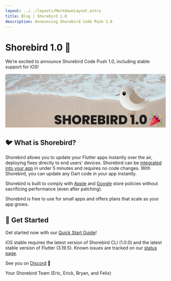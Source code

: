 ```yaml
---
layout: ../../layouts/MarkdownLayout.astro
title: Blog | Shorebird 1.0
description: Announcing Shorebird Code Push 1.0
---
```


# Shorebird 1.0 🥳

We’re excited to announce Shorebird Code Push 1.0, including stable support for iOS!

![1.0 Announcement](../../assets/images/shorebird-1.0.png)

## 🐦 What is Shorebird?

Shorebird allows you to update your Flutter apps instantly over the air,
deploying fixes directly to end users' devices. Shorebird can be [integrated into
your app](https://docs.shorebird.dev) in under 5 minutes and requires no code changes. With Shorebird, you
can update any Dart code in your app instantly.

Shorebird is built to comply with
[Apple](https://docs.shorebird.dev/faq#does-shorebird-comply-with-app-store-guidelines)
and
[Google](https://docs.shorebird.dev/faq#does-shorebird-comply-with-play-store-guidelines)
store policies without sacrificing performance (even after patching).

Shorebird is free to use for small apps and offers plans that scale as your app
grows.

## 🚀 Get Started

Get started now with our [Quick Start
Guide](https://docs.shorebird.dev/guides/code_push_quickstart)!

iOS stable requires the latest version of Shorebird CLI (1.0.0) and the latest
stable version of Flutter (3.19.5). Known issues are tracked on our [status page](https://docs.shorebird.dev/status).

See you on [Discord](https://discord.gg/shorebird) 👋

Your Shorebird Team (Eric, Erick, Bryan, and Felix)
